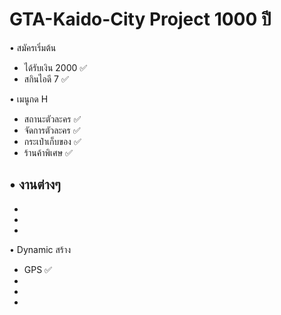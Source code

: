 # GTA-Kaido-City Project 1000 ปี

• สมัครเริ่มต้น
- ได้รับเงิน 2000 ✅
- สกินไอดี 7 ✅

• เมนูกด H 
- สถานะตัวละคร ✅
- จัดการตัวละคร ✅
- กระเป๋าเก็บของ ✅
- ร้านค้าพิเศษ ✅

• งานต่างๆ 
-
-
-
-

• Dynamic สร้าง
- GPS ✅
-
-
-
